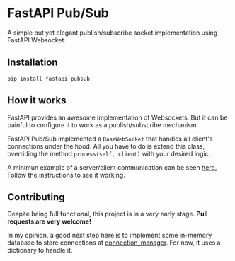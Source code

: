 # FastAPI Pub/Sub

A simple but yet elegant publish/subscribe socket implementation using FastAPI Websocket.

## Installation

```
pip install fastapi-pubsub
```

## How it works

FastAPI provides an awesome implementation of Websockets. But it can be painful to configure it to work as a publish/subscribe mechanism.

FastAPI Pub/Sub implemented a `BaseWebSocket` that handles all client's connections under the hood. All you have to do is extend this class, overriding the method `process(self, client)` with your desired logic.

A minimun example of a server/client communication can be seen [here.](https://github.com/dhiogocorrea/fastapi-pubsub/tree/main/examples) Follow the instructions to see it working.

## Contributing

Despite being full functional, this project is in a very early stage. **Pull requests are very welcome!**

In my opinion, a good next step here is to implement some in-memory database to store connections at [connection_manager](https://github.com/dhiogocorrea/fastapi-pubsub/blob/main/fastapi_pubsub/connection_manager.py). For now, it uses a dictionary to handle it.
